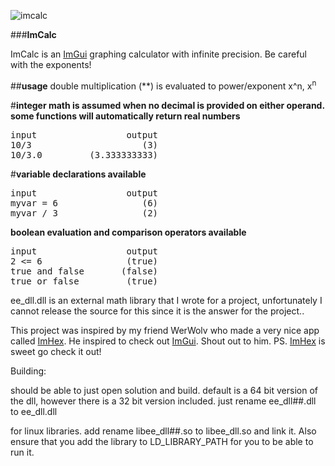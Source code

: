 ![imcalc](https://user-images.githubusercontent.com/20073598/101269513-90fd8a80-373d-11eb-9e91-d71f30afb137.gif)

###**ImCalc**

ImCalc is an [ImGui](https://github.com/ocornut/imgui) graphing calculator with infinite precision. Be careful with the exponents!

##**usage**
double multiplication (**) is evaluated to power/exponent x^n, x<sup>n</sup>

#**integer math is assumed when no decimal is provided on either operand. some functions will automatically return real numbers**

<pre>
input                 output 
10/3                     (3)
10/3.0         (3.333333333)
</pre>

#**variable declarations available**

<pre>
input                 output 
myvar = 6                (6)
myvar / 3                (2)
</pre>

**boolean evaluation and comparison operators available**

<pre>
input                 output 
2 <= 6                (true)
true and false       (false)
true or false         (true)
</pre>


ee_dll.dll is an external math library that I wrote for a project, unfortunately I cannot release the source for this since it is
the answer for the project..

This project was inspired by my friend WerWolv who made a very nice app called [ImHex](https://github.com/WerWolv/ImHex). He inspired to check out
[ImGui](https://github.com/ocornut/imgui). Shout out to him. PS. [ImHex](https://github.com/WerWolv/ImHex) is sweet go check it out! 

Building:

should be able to just open solution and build. default is a 64 bit version of the dll, however there is a 32 bit version included. just rename ee_dll##.dll to ee_dll.dll

for linux libraries. add rename libee_dll##.so to libee_dll.so and link it. Also ensure that you add the library to LD_LIBRARY_PATH for you to be able to run it.
